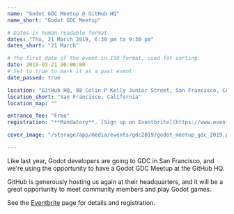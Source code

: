 ```yaml
---
name: "Godot GDC Meetup @ GitHub HQ"
name_short: "Godot GDC Meetup"

# Dates in human-readable format.
dates: "Thu, 21 March 2019, 6:30 pm to 9:30 pm"
dates_short: "21 March"

# The first date of the event in ISO format, used for sorting.
date: 2019-03-21 00:00:00
# Set to true to mark it as a past event
date_passed: true

location: "GitHub HQ, 88 Colin P Kelly Junior Street, San Francisco, CA 94107"
location_short: "San Francisco, California"
location_map: ""

entrance_fee: "Free"
registration: "**Mandatory**. [Sign up on Eventbrite](https://www.eventbrite.co.uk/e/godot-gdc-meetup-2019-tickets-57554184114)."

cover_image: "/storage/app/media/events/gdc2019/godot_meetup_gdc_2019.png"

---
```


<p>
	Like last year, Godot developers are going to GDC in San Francisco, and we're using the opportunity to have a
	Godot GDC Meetup at the GitHub HQ.
</p>

<p>
	GitHub is generously hosting us again at their headquarters, and it will be a great opportunity to meet
	community members and play Godot games.
</p>

<p>
	See the <a href="https://www.eventbrite.co.uk/e/godot-gdc-meetup-2019-tickets-57554184114">Eventbrite</a>
	page for details and registration.
</p>
